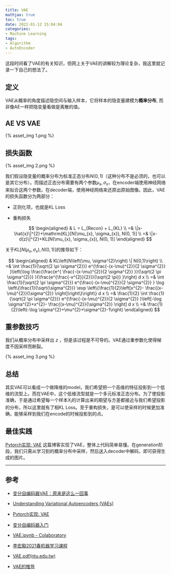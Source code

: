 ```yaml
---
title: VAE
mathjax: true
toc: true
date: 2022-01-12 15:04:04
categories:
- Machine Learning
tags:
- Algorithm
- AutoEncoder
---
```


这段时间看了VAE的有关知识，但网上关于VAE的讲解较为理论复杂，我这里就记录一下自己的想法了。

<!--more-->

## 定义

VAE从概率的角度描述隐空间与输入样本，它将样本的隐变量建模为**概率分布**, 而非像AE一样把隐变量看做是离散的值。

## AE VS VAE

{% asset_img 1.png %}


## 损失函数

{% asset_img 2.png %}


我们假设隐变量的概率分布为标准正态分布$N(0, 1)$（这种分布不是必须的，也可以是其它分布）。而描述正态分布需要有两个参数$\mu_x, \sigma_x$，在encoder端使用神经网络来拟合这两个参数。在decoder端，使用神经网络来还原出原始图像。因此，VAE的损失函数分为两部分：

- 正则化项，也就是KL Loss

- 重构损失

$$
\begin{aligned}
& L = L_{Recon} + L_{KL} \\
=& \|x-\hat{x}\|^{2}+\mathrm{KL}[N(\mu_{x}, \sigma_{x}), N(0, 1)] \\
=& \|x-d(z)\|^{2}+KL[N(\mu_{x}, \sigma_{x}), N(0, 1)]
\end{aligned}
$$


关于$KL\left[N\left(\mu_{x}, \sigma_{x}\right), N(0,1)\right]$的推导如下：

$$
\begin{aligned}
& KL\left(N\left(\mu, \sigma^{2}\right) \| N(0,1)\right) \\
=& \int \frac{1}{\sqrt{2 \pi \sigma^{2}}} e^{\frac{-(x-\mu)^{2}}{2 \sigma^{2}} }\left(\log \frac{\frac{e^{ \frac{-(x-\mu)^{2}}{2 \sigma^{2}} }}{\sqrt{2 \pi \sigma^{2}}} }{\frac{e^{\frac{-x^{2}}{2}}}{\sqrt{2 \pi}} }\right) d x \\
=& \int \frac{1}{\sqrt{2 \pi \sigma^{2}}} e^{\frac{-(x-\mu)^{2}}{2 \sigma^{2}} } \log \left\{\frac{1}{\sqrt{\sigma^{2}}} \exp \left\{\frac{1}{2}\left[x^{2}- \frac{(x-\mu)^{2}}{\sigma^{2}} \right]\right\}\right\} d x \\
=& \frac{1}{2} \int \frac{1}{\sqrt{2 \pi \sigma^{2}}} e^{\frac{-(x-\mu)^{2}}{2 \sigma^{2}} }\left[-\log \sigma^{2}+x^{2}- \frac{(x-\mu)^{2}}{\sigma^{2}} \right] d x \\
=& \frac{1}{2}\left(-\log \sigma^{2}+\mu^{2}+\sigma^{2}-1\right)
\end{aligned}
$$

## 重参数技巧

我们从概率分布中采样出 $z$ ，但是该过程是不可导的。VAE通过重参数化使得梯度不因采样而断裂。

{% asset_img 3.png %}


## 总结

其实VAE可以看成一个做降维的model，我们希望把一个高维的特征投影到一个低维的流型上。而在VAE中，这个低维流型就是一个多元标准正态分布。为了使投影准确，于是通过希望每一个样本$X_i$的计算出来的期望与方差都接近与我们希望投影的分布，所以这里就有了相KL Loss。至于重构损失，是可以使采样的时候更加准确，能够采样到我们在encode的时候投影到的点。

## 最佳实践

[Pytorch实现: VAE](https://adaning.github.io/posts/9047.html) 这篇博客实现了VAE，整体上代码简单易懂。在generation阶段，我们只需从学习到的概率分布中采样，然后送入decoder中解码，即可获得生成的图片。

___

## 参考

- [变分自编码器VAE：原来是这么一回事](https://zhuanlan.zhihu.com/p/34998569)

- [Understanding Variational Autoencoders (VAEs)](https://towardsdatascience.com/understanding-variational-autoencoders-vaes-f70510919f73)

- [Pytorch实现: VAE](https://adaning.github.io/posts/9047.html)

- [变分自编码器入门](https://adaning.github.io/posts/53598.html)

- [VAE.ipynb - Colaboratory](https://colab.research.google.com/drive/1ZhmA2XxJ3oZC7A-U2mpUdB2eZZLz5NfW?usp=sharing#scrollTo=E7R4BFye1eAW)

- [李宏毅2021春机器学习课程](https://www.bilibili.com/video/BV1Wv411h7kN?p=45)

- [VAE.pdf(ntu.edu.tw)](https://speech.ee.ntu.edu.tw/~tlkagk/courses/ML_2017/Lecture/GAN%20(v3))

- [VAE的推导](https://blog.csdn.net/StreamRock/article/details/81258543)
